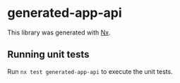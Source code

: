 # generated-app-api

This library was generated with [Nx](https://nx.dev).

## Running unit tests

Run `nx test generated-app-api` to execute the unit tests.
